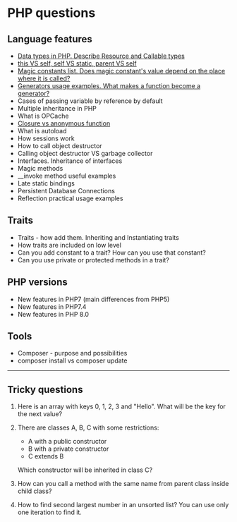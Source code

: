# PHP questions

## Language features
- [Data types in PHP. Describe Resource and Callable types](https://github.com/glaphire/interview_questions_and_answers/blob/main/src/php/answers/data_types_in_php.md)
- [this VS self, self VS static, parent VS self](https://github.com/glaphire/interview_questions_and_answers/blob/main/src/php/answers/this_vs_self_vs_parent.md)
- [Magic constants list. Does magic constant's value depend on the place where it is called?](https://github.com/glaphire/interview_questions_and_answers/blob/main/src/php/answers/magic_constants.md)
- [Generators usage examples. What makes a function become a generator?](https://github.com/glaphire/interview_questions_and_answers/blob/main/src/php/answers/generators.md)
- Cases of passing variable by reference by default
- Multiple inheritance in PHP
- What is OPCache
- [Closure vs anonymous function](https://github.com/glaphire/interview_questions_and_answers/blob/main/src/php/answers/closure_vs_anonymous_function.md)
- What is autoload
- How sessions work
- How to call object destructor
- Calling object destructor VS garbage collector
- Interfaces. Inheritance of interfaces
- Magic methods
- __invoke method useful examples
- Late static bindings
- Persistent Database Connections
- Reflection practical usage examples

## Traits
- Traits - how add them. Inheriting and Instantiating traits
- How traits are included on low level
- Can you add constant to a trait? How can you use that constant?
- Can you use private or protected methods in a trait?

## PHP versions
- New features in PHP7 (main differences from PHP5)
- New features in PHP7.4
- New features in PHP 8.0

## Tools
- Composer - purpose and possibilities
- composer install vs composer update

------

## Tricky questions
1. Here is an array with keys 0, 1, 2, 3 and "Hello". What will be the key for the next value?
2. There are classes A, B, C with some restrictions:
    - A with a public constructor
    - B with a private constructor
    - C  extends B
    
    Which constructor will be inherited in class C?

3. How can you call a method with the same name from parent class inside child class?
4. How to find second largest number in an unsorted list? You can use only one iteration to find it.